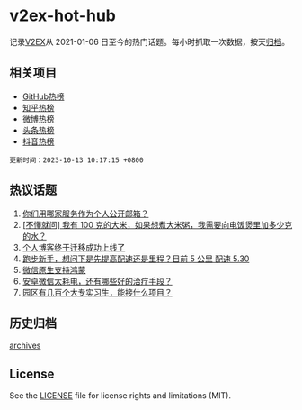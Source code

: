 # v2ex-hot-hub

 记录[V2EX](https://www.v2ex.com/)从 2021-01-06 日至今的热门话题。每小时抓取一次数据，按天[归档](archives)。
 
 ## 相关项目

- [GitHub热榜](https://github.com/it985/github-hot-hub)
- [知乎热榜](https://github.com/it985/zhihu-hot-hub)
- [微博热榜](https://github.com/it985/weibo-hot-hub)
- [头条热榜](https://github.com/it985/toutiao-hot-hub)
- [抖音热榜](https://github.com/it985/douyin-hot-hub)


 `更新时间：2023-10-13 10:17:15 +0800`

## 热议话题

1. [你们用哪家服务作为个人公开邮箱？](https://www.v2ex.com/t/981256)
1. [[不懂就问] 我有 100 克的大米，如果想煮大米粥，我需要向电饭煲里加多少克的水？](https://www.v2ex.com/t/981333)
1. [个人博客终于迁移成功上线了](https://www.v2ex.com/t/981227)
1. [跑步新手，想问下是先提高配速还是里程？目前 5 公里 配速 5.30](https://www.v2ex.com/t/981237)
1. [微信原生支持鸿蒙](https://www.v2ex.com/t/981233)
1. [安卓微信太耗电，还有哪些好的治疗手段？](https://www.v2ex.com/t/981225)
1. [园区有几百个大专实习生，能接什么项目？](https://www.v2ex.com/t/981379)

## 历史归档

[archives](archives)

## License

See the [LICENSE](LICENSE) file for license rights and limitations (MIT).
